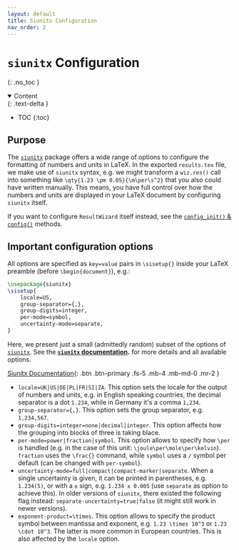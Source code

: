 ```yaml
---
layout: default
title: Siunitx Configuration
nav_order: 2
---
```


# `siunitx` Configuration
{: .no_toc }

<details open markdown="block">
  <summary>
    Content
  </summary>
  {: .text-delta }

- TOC
{:toc}

</details>


## Purpose

The [`siunitx`] package offers a wide range of options to configure the formatting of numbers and units in LaTeX. In the exported `results.tex` file, we make use of `siunitx` syntax, e.g. we might transform a `wiz.res()` call into something like `\qty{1.23 \pm 0.05}{\m\per\s^2}` that you also could have written manually. This means, you have full control over how the numbers and units are displayed in your LaTeX document by configuring `siunitx` itself.

If you want to configure `ResultWizard` itself instead, see the [`config_init()` & `config()`](/api/config) methods.


## Important configuration options

All options are specified as `key=value` pairs in `\sisetup{}` inside your LaTeX preamble (before `\begin{document}`), e.g.:
```latex
\usepackage{siunitx}
\sisetup{
	locale=US,
	group-separator={,},
	group-digits=integer,
	per-mode=symbol,
	uncertainty-mode=separate,
}
```

Here, we present just a small (admittedly random) subset of the options of [`siunitx`]. See the **[`siunitx` documentation](https://texdoc.org/serve/siunitx/0).** for more details and all available options.

[Siunitx Documentation](https://texdoc.org/serve/siunitx/0){: .btn .btn-primary .fs-5 .mb-4 .mb-md-0 .mr-2 }

- `locale=UK|US|DE|PL|FR|SI|ZA`. This option sets the locale for the output of numbers and units, e.g. in English speaking countries, the decimal separator is a dot `1.234`, while in Germany it's a comma `1,234`.
- `group-separator={,}`. This option sets the group separator, e.g. `1,234,567`.
- `group-digits=integer=none|decimal|integer`. This option affects how the grouping into blocks of three is taking blace.
- `per-mode=power|fraction|symbol`. This option allows to specify how `\per` is handled (e.g. in the case of this unit: `\joule\per\mole\per\kelvin`). `fraction` uses the `\frac{}` command, while `symbol` uses a `/` symbol per default (can be changed with `per-symbol`).
- `uncertainty-mode=full|compact|compact-marker|separate`. When a single uncertainty is given, it can be printed in parentheses, e.g. `1.234(5)`, or with a `±` sign, e.g. `1.234 ± 0.005` (use `separate` as option to achieve this). In older versions of `siunitx`, there existed the following flag instead: `separate-uncertainty=true|false` (it might still work in newer versions).
- `exponent-product=\times`. This option allows to specify the product symbol between mantissa and exponent, e.g. `1.23 \times 10^3` or `1.23 \cdot 10^3`. The latter is more common in European countries. This is also affected by the `locale` option.





[`siunitx`]: https://ctan.org/pkg/siunitx
